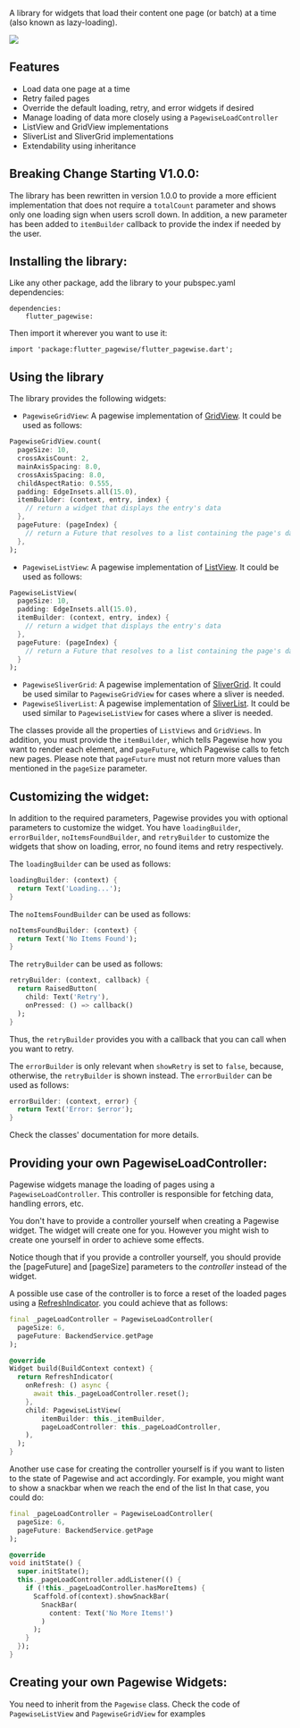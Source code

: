 A library for widgets that load their content one page (or batch) at a time (also known as lazy-loading).

<img src="https://raw.githubusercontent.com/AbdulRahmanAlHamali/flutter_pagewise/master/flutter_pagewise.gif">

## Features
* Load data one page at a time
* Retry failed pages
* Override the default loading, retry, and error widgets if desired
* Manage loading of data more closely using a `PagewiseLoadController`
* ListView and GridView implementations
* SliverList and SliverGrid implementations
* Extendability using inheritance

## Breaking Change Starting V1.0.0:
The library has been rewritten in version 1.0.0 to provide a more
efficient implementation that does not require a `totalCount` parameter
and shows only one loading sign when users scroll down. In addition,
a new parameter has been added to `itemBuilder` callback to provide
the index if needed by the user.

## Installing the library:

Like any other package, add the library to your pubspec.yaml dependencies:
```
dependencies:
    flutter_pagewise:
```
Then import it wherever you want to use it:
```
import 'package:flutter_pagewise/flutter_pagewise.dart';
```

## Using the library
The library provides the following widgets:
* `PagewiseGridView`: A pagewise implementation of [GridView](https://docs.flutter.io/flutter/widgets/GridView-class.html). It could be
used as follows:
```dart
PagewiseGridView.count(
  pageSize: 10,
  crossAxisCount: 2,
  mainAxisSpacing: 8.0,
  crossAxisSpacing: 8.0,
  childAspectRatio: 0.555,
  padding: EdgeInsets.all(15.0),
  itemBuilder: (context, entry, index) {
    // return a widget that displays the entry's data
  },
  pageFuture: (pageIndex) {
    // return a Future that resolves to a list containing the page's data
  },
);
```

* `PagewiseListView`: A pagewise implementation of [ListView](https://docs.flutter.io/flutter/widgets/ListView-class.html). It could be
used as follows:
```dart
PagewiseListView(
  pageSize: 10,
  padding: EdgeInsets.all(15.0),
  itemBuilder: (context, entry, index) {
    // return a widget that displays the entry's data
  },
  pageFuture: (pageIndex) {
    // return a Future that resolves to a list containing the page's data
  }
);
```
* `PagewiseSliverGrid`: A pagewise implementation of [SliverGrid](https://docs.flutter.io/flutter/widgets/SliverGrid-class.html). It could be used similar to `PagewiseGridView` for cases where a sliver is needed.
* `PagewiseSliverList`: A pagewise implementation of [SliverList](https://docs.flutter.io/flutter/widgets/SliverList-class.html). It could be used similar to `PagewiseListView` for cases where a sliver is needed.

The classes provide all the properties of `ListViews` and
`GridViews`. In addition, you must provide the `itemBuilder`, which
tells Pagewise how you want to render each element, and `pageFuture`,
which Pagewise calls to fetch new pages. Please note that `pageFuture`
must not return more values than mentioned in the `pageSize` parameter.

## Customizing the widget:
In addition to the required parameters, Pagewise provides you with
optional parameters to customize the widget. You have `loadingBuilder`,
`errorBuilder`, `noItemsFoundBuilder`, and `retryBuilder` to customize the widgets that show
on loading, error, no found items and retry respectively.

The `loadingBuilder` can be used as follows:
```dart
loadingBuilder: (context) {
  return Text('Loading...');
}
```

The `noItemsFoundBuilder` can be used as follows:
```dart
noItemsFoundBuilder: (context) {
  return Text('No Items Found');
}
```

The `retryBuilder` can be used as follows:
```dart
retryBuilder: (context, callback) {
  return RaisedButton(
    child: Text('Retry'),
    onPressed: () => callback()
  );
}
```
Thus, the `retryBuilder` provides you with a callback that you can
call when you want to retry.

The `errorBuilder` is only relevant when `showRetry` is set to `false`,
because, otherwise, the `retryBuilder` is shown instead. The `errorBuilder`
can be used as follows:
```dart
errorBuilder: (context, error) {
  return Text('Error: $error');
}
```

Check the classes' documentation for more details.

## Providing your own PagewiseLoadController:

Pagewise widgets manage the loading of pages using a 
`PagewiseLoadController`. This controller is responsible for fetching data,
handling errors, etc.

You don't have to provide a controller yourself when creating a Pagewise
widget. The widget will create one for you. However you might wish to create
one yourself in order to achieve some effects.

Notice though that if you provide a controller yourself, you should provide
the [pageFuture] and [pageSize] parameters to the *controller* instead of
the widget.

A possible use case of the controller is to force a reset of the loaded
pages using a [RefreshIndicator](https://docs.flutter.io/flutter/material/RefreshIndicator-class.html).
you could achieve that as follows:

```dart
final _pageLoadController = PagewiseLoadController(
  pageSize: 6,
  pageFuture: BackendService.getPage
);

@override
Widget build(BuildContext context) {
  return RefreshIndicator(
    onRefresh: () async {
      await this._pageLoadController.reset();
    },
    child: PagewiseListView(
        itemBuilder: this._itemBuilder,
        pageLoadController: this._pageLoadController,
    ),
  );
}
```

Another use case for creating the controller yourself is if you want to
listen to the state of Pagewise and act accordingly.
For example, you might want to show a snackbar when we reach the end of the list
In that case, you could do:
```dart
final _pageLoadController = PagewiseLoadController(
  pageSize: 6,
  pageFuture: BackendService.getPage
);

@override
void initState() {
  super.initState();
  this._pageLoadController.addListener(() {
    if (!this._pageLoadController.hasMoreItems) {
      Scaffold.of(context).showSnackBar(
        SnackBar(
          content: Text('No More Items!')
        )
      );
    }
  });
}
```

## Creating your own Pagewise Widgets:
You need to inherit from the `Pagewise` class. Check the code of
`PagewiseListView` and `PagewiseGridView` for examples
